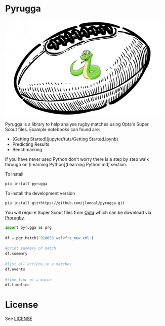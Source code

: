 # Pyrugga

![](logo.png)

Pyrugga is a library to help analyse rugby matches using Opta's Super Scout files. Example notebooks can found are:

* [Getting Started](jupyter/tuts/Getting Started.ipynb)
* Predicting Results
* Benchmarking


If you have never used Python don't worry there is a step by step walk through on [Learning Python](Learning Python.md) section.



To install

```bash
pip install pyrugga
```

To install the development version

```bash
pip install git+https://github.com/jlondal/pyrugga.git
```

You will require Super Scout files from [Opta](https://www.youtube.com/watch?v=AVmqCoF5qeU) which can be download via [Prorugby](https://optaprorugby.com).


```python
import pyrugga as prg

df = pgr.Match('918053_walvfra_new.xml')

#print summary of match
df.summary

#list all actions in a matches
df.events

#time line of a match
df.timeline
```

# License

See [LICENSE](LICENSE)
